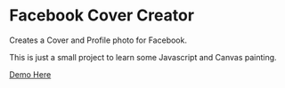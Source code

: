 Facebook Cover Creator
======================

Creates a Cover and Profile photo for Facebook.

This is just a small project to learn some Javascript and Canvas painting.

[Demo Here](https://googledrive.com/host/0B5PBETEa_aKkNFJ2UkxtbFRMNDg/index.html)